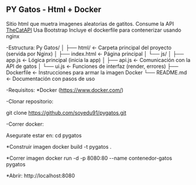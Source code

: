 ## PY Gatos - Html + Docker

Sitio html que muetra imagenes aleatorias de gatitos.
Consume la API [TheCatAPI](https://thecatapi.com/)
Usa Bootstrap
Incluye el dockerfile para contenerizar usando nginx

-Estructura:
    Py Gatos/
    │
    ├── html/                     ← Carpeta principal del proyecto (servida por Nginx)
    │   ├── index.html            ← Página principal
    │   └── js/
    │       ├── app.js            ← Lógica principal (inicia la app)
    │       ├── api.js            ← Comunicación con la API de gatos
    │       └── ui.js             ← Funciones de interfaz (render, errores)
    ├── Dockerfile                ← Instrucciones para armar la imagen Docker
    └── README.md                 ← Documentación con pasos de uso

-Requisitos:
    *Docker (https://www.docker.com/)

-Clonar repositorio:

  git clone https://github.com/soyedu91/pygatos.git
  
 -Correr docker:

  Asegurate estar en:
    cd pygatos

  *Construir imagen
    docker build -t pygatos .
    
  *Correr imagen
    docker run -d -p 8080:80 --name contenedor-gatos pygatos

  *Abrír:
    http://localhost:8080 


